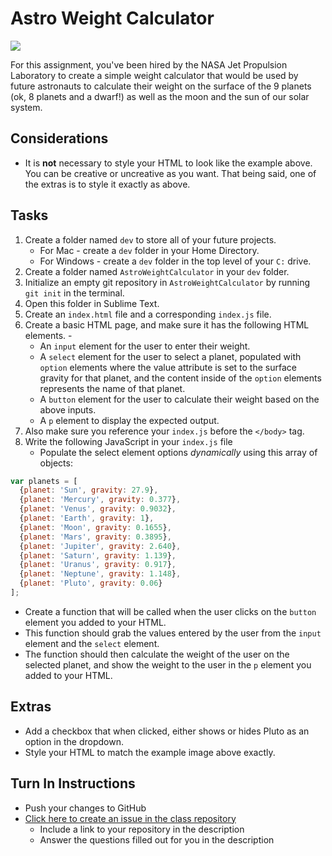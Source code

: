 # Astro Weight Calculator

<img src="http://i.imgur.com/x189kBb.png" />

For this assignment, you've been hired by the NASA Jet Propulsion Laboratory to create a simple weight calculator that would be used by future astronauts to calculate their weight on the surface of the 9 planets (ok, 8 planets and a dwarf!) as well as the moon and the sun of our solar system.

## Considerations
- It is **not** necessary to style your HTML to look like the example above. You can be creative or uncreative as you want. That being said, one of the extras is to style it exactly as above.

## Tasks

1. Create a folder named `dev` to store all of your future projects.
    - For Mac - create a `dev` folder in your Home Directory.
    - For Windows - create a `dev` folder in the top level of your `C:` drive.
2. Create a folder named `AstroWeightCalculator` in your `dev` folder.
3. Initialize an empty git repository in `AstroWeightCalculator` by running `git init` in the terminal.
4. Open this folder in Sublime Text.
5. Create an `index.html` file and a corresponding `index.js` file.
6. Create a basic HTML page, and make sure it has the following HTML elements.    -
    - An `input` element for the user to enter their weight.
    - A `select` element for the user to select a planet, populated with `option` elements where the value attribute is set to the surface gravity for that planet, and the content inside of the `option` elements represents the name of that planet.
    - A `button` element for the user to calculate their weight based on the above inputs.
    - A `p` element to display the expected output.
7. Also make sure you reference your `index.js` before the `</body>` tag.
8. Write the following JavaScript in your `index.js` file
    - Populate the select element options _dynamically_ using this array of objects:
```js
var planets = [
  {planet: 'Sun', gravity: 27.9},
  {planet: 'Mercury', gravity: 0.377},
  {planet: 'Venus', gravity: 0.9032},
  {planet: 'Earth', gravity: 1},
  {planet: 'Moon', gravity: 0.1655},
  {planet: 'Mars', gravity: 0.3895},
  {planet: 'Jupiter', gravity: 2.640},
  {planet: 'Saturn', gravity: 1.139},
  {planet: 'Uranus', gravity: 0.917},
  {planet: 'Neptune', gravity: 1.148},
  {planet: 'Pluto', gravity: 0.06}
];
```
  - Create a function that will be called when the user clicks on the `button` element you added to your HTML.
  - This function should grab the values entered by the user from the `input` element and the `select` element.
  - The function should then calculate the weight of the user on the selected planet, and show the weight to the user in the `p` element you added to your HTML.

## Extras
- Add a checkbox that when clicked, either shows or hides Pluto as an option in the dropdown.
- Style your HTML to match the example image above exactly.

## Turn In Instructions
* Push your changes to GitHub
* [Click here to create an issue in the class repository](https://www.github.com/OriginCodeAcademy/Cohort10/issues/new?title=03-AstroWeightCalculator&body=1.%20Where%20can%20I%20find%20your%20repository%3F%20(Paste%20a%20link%20below)%0A%0A2.%20What%20was%20your%20best%20accomplishment%20in%20this%20project%3F%0A%0A3.%20What%20was%20the%20most%20challenging%20piece%20of%20this%20project%20for%20you%3F)
    * Include a link to your repository in the description
    * Answer the questions filled out for you in the description
